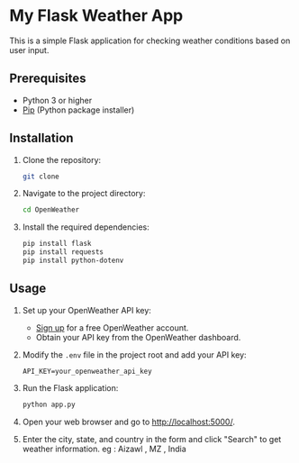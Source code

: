 
# My Flask Weather App

This is a simple Flask application for checking weather conditions based on user input.

## Prerequisites

- Python 3 or higher
- [Pip](https://pip.pypa.io/en/stable/installation/) (Python package installer)

## Installation

1. Clone the repository:

    ```bash
    git clone 
    ```

2. Navigate to the project directory:

    ```bash
    cd OpenWeather
    ```

3. Install the required dependencies:

    ```bash
    pip install flask
    pip install requests 
    pip install python-dotenv

    ```

## Usage

1. Set up your OpenWeather API key:

    - [Sign up](https://home.openweathermap.org/users/sign_up) for a free OpenWeather account.
    - Obtain your API key from the OpenWeather dashboard.

2. Modify the `.env` file in the project root and add your API key:

    ```dotenv
    API_KEY=your_openweather_api_key
    ```

3. Run the Flask application:

    ```bash
    python app.py
    ```

4. Open your web browser and go to [http://localhost:5000/](http://localhost:5000/).

5. Enter the city, state, and country in the form and click "Search" to get weather information. eg : Aizawl , MZ , India
